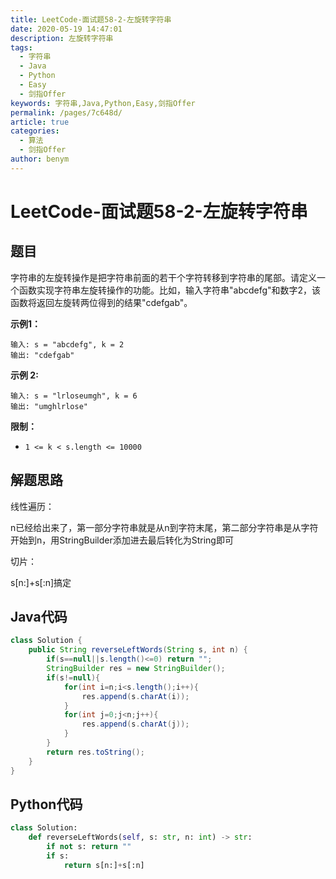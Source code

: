 ```yaml
---
title: LeetCode-面试题58-2-左旋转字符串
date: 2020-05-19 14:47:01
description: 左旋转字符串
tags: 
  - 字符串
  - Java
  - Python
  - Easy
  - 剑指Offer
keywords: 字符串,Java,Python,Easy,剑指Offer
permalink: /pages/7c648d/
article: true
categories: 
  - 算法
  - 剑指Offer
author: benym
---
```


# LeetCode-面试题58-2-左旋转字符串

## 题目

字符串的左旋转操作是把字符串前面的若干个字符转移到字符串的尾部。请定义一个函数实现字符串左旋转操作的功能。比如，输入字符串"abcdefg"和数字2，该函数将返回左旋转两位得到的结果"cdefgab"。

**示例1：**

```
输入: s = "abcdefg", k = 2
输出: "cdefgab"
```

**示例 2:**

```
输入: s = "lrloseumgh", k = 6
输出: "umghlrlose"
```

**限制：**

- `1 <= k < s.length <= 10000`

## 解题思路

线性遍历：

n已经给出来了，第一部分字符串就是从n到字符末尾，第二部分字符串是从字符开始到n，用StringBuilder添加进去最后转化为String即可

切片：

s[n:]+s[:n]搞定

## Java代码

```java
class Solution {
    public String reverseLeftWords(String s, int n) {
        if(s==null||s.length()<=0) return "";
        StringBuilder res = new StringBuilder();
        if(s!=null){
            for(int i=n;i<s.length();i++){
                res.append(s.charAt(i));
            }
            for(int j=0;j<n;j++){
                res.append(s.charAt(j));
            }
        }
        return res.toString();
    }
}
```

## Python代码

```python
class Solution:
    def reverseLeftWords(self, s: str, n: int) -> str:
        if not s: return ""
        if s:
            return s[n:]+s[:n]
```

